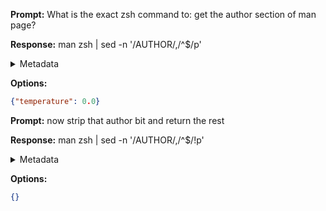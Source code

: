 **Prompt:**
What is the exact zsh command to: get the author section of man page?


**Response:**
man zsh | sed -n '/AUTHOR/,/^$/p'

<details><summary>Metadata</summary>

- Duration: 1228 ms
- Datetime: 2023-08-31T11:09:03.745406
- Model: gpt-3.5-turbo-0613

</details>

**Options:**
```json
{"temperature": 0.0}
```

**Prompt:**
now strip that author bit and return the rest

**Response:**
man zsh | sed -n '/AUTHOR/,/^$/!p'

<details><summary>Metadata</summary>

- Duration: 914 ms
- Datetime: 2023-08-31T11:09:56.714065
- Model: gpt-3.5-turbo-0613

</details>

**Options:**
```json
{}
```

